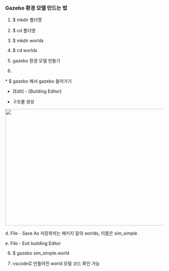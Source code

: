 ### Gazebo 환경 모델 만드는 법

1. $ mkdir 폴더명
2. $ cd 폴더명
3. $ mkdir worlds
4. $ cd worlds

5. gazebo 환경 모델 만들기
6. 
<p>
  * $ gazebo 해서 gazebo 들어가기
  
  * [Edit] - [Building Editor]
  
  * 구조물 생성

<img src="https://user-images.githubusercontent.com/80872528/112786367-0f858b80-9091-11eb-9211-6848a1304b25.png"  width="700" height="370">


  d. File - Save As
     저장위치는 패키지 밑의 worlds, 이름은 sim_simple
  
  e. File - Exit building Editor
</p>

6. $ gazebo sim_simple.world

7. vscode로 만들어진 world 모델 코드 확인 가능 
